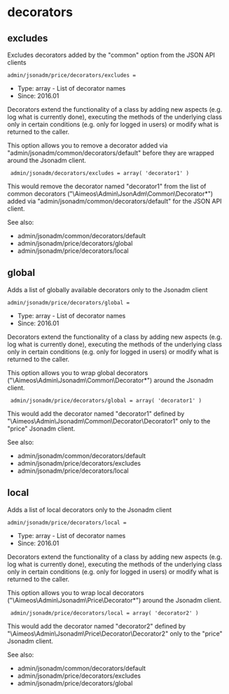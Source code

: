 
# decorators
## excludes

Excludes decorators added by the "common" option from the JSON API clients

```
admin/jsonadm/price/decorators/excludes = 
```

* Type: array - List of decorator names
* Since: 2016.01

Decorators extend the functionality of a class by adding new aspects
(e.g. log what is currently done), executing the methods of the underlying
class only in certain conditions (e.g. only for logged in users) or
modify what is returned to the caller.

This option allows you to remove a decorator added via
"admin/jsonadm/common/decorators/default" before they are wrapped
around the Jsonadm client.

```
 admin/jsonadm/decorators/excludes = array( 'decorator1' )
```

This would remove the decorator named "decorator1" from the list of
common decorators ("\Aimeos\Admin\JsonAdm\Common\Decorator\*") added via
"admin/jsonadm/common/decorators/default" for the JSON API client.

See also:

* admin/jsonadm/common/decorators/default
* admin/jsonadm/price/decorators/global
* admin/jsonadm/price/decorators/local

## global

Adds a list of globally available decorators only to the Jsonadm client

```
admin/jsonadm/price/decorators/global = 
```

* Type: array - List of decorator names
* Since: 2016.01

Decorators extend the functionality of a class by adding new aspects
(e.g. log what is currently done), executing the methods of the underlying
class only in certain conditions (e.g. only for logged in users) or
modify what is returned to the caller.

This option allows you to wrap global decorators
("\Aimeos\Admin\Jsonadm\Common\Decorator\*") around the Jsonadm
client.

```
 admin/jsonadm/price/decorators/global = array( 'decorator1' )
```

This would add the decorator named "decorator1" defined by
"\Aimeos\Admin\Jsonadm\Common\Decorator\Decorator1" only to the
"price" Jsonadm client.

See also:

* admin/jsonadm/common/decorators/default
* admin/jsonadm/price/decorators/excludes
* admin/jsonadm/price/decorators/local

## local

Adds a list of local decorators only to the Jsonadm client

```
admin/jsonadm/price/decorators/local = 
```

* Type: array - List of decorator names
* Since: 2016.01

Decorators extend the functionality of a class by adding new aspects
(e.g. log what is currently done), executing the methods of the underlying
class only in certain conditions (e.g. only for logged in users) or
modify what is returned to the caller.

This option allows you to wrap local decorators
("\Aimeos\Admin\Jsonadm\Price\Decorator\*") around the Jsonadm
client.

```
 admin/jsonadm/price/decorators/local = array( 'decorator2' )
```

This would add the decorator named "decorator2" defined by
"\Aimeos\Admin\Jsonadm\Price\Decorator\Decorator2" only to the
"price" Jsonadm client.

See also:

* admin/jsonadm/common/decorators/default
* admin/jsonadm/price/decorators/excludes
* admin/jsonadm/price/decorators/global